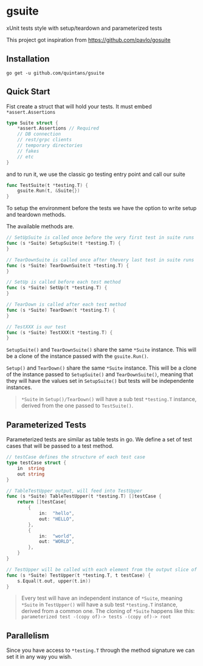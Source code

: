 # gsuite
xUnit tests style with setup/teardown and parameterized tests

This project got inspiration from https://github.com/pavlo/gosuite

## Installation
```
go get -u github.com/quintans/gsuite
```

## Quick Start
Fist create a struct that will hold your tests. It must embed `*assert.Assertions`

```go
type Suite struct {
    *assert.Assertions // Required
    // DB connection
    // rest/grpc clients
    // temporary directories
    // fakes
    // etc
}
```


and to run it, we use the classic go testing entry point and call our suite

```go
func TestSuite(t *testing.T) {
	gsuite.Run(t, &Suite{})
}
```

To setup the environment before the tests we have the option to write setup and teardown methods.

The available methods are.

```go
// SetUpSuite is called once before the very first test in suite runs
func (s *Suite) SetupSuite(t *testing.T) {
}

// TearDownSuite is called once after thevery last test in suite runs
func (s *Suite) TearDownSuite(t *testing.T) {
}

// SetUp is called before each test method
func (s *Suite) SetUp(t *testing.T) {
}

// TearDown is called after each test method
func (s *Suite) TearDown(t *testing.T) {
}

// TestXXX is our test
func (s *Suite) TestXXX(t *testing.T) {
}
```

`SetupSuite()` and `TearDownSuite()` share the same `*Suite` instance. This will be a clone of the instance passed with the `gsuite.Run()`.


`Setup()` and `TearDown()` share the same `*Suite` instance. This will be a clone of the instance passed to `SetupSuite()` and `TearDownSuite()`, meaning that they will have the values set in `SetupSuite()` but tests will be independente instances.

> `*Suite` in `Setup()/TearDown()` will have a sub test `*testing.T` instance, derived from the one passed to `TestSuite()`.

## Parameterized Tests

Parameterized tests are similar as table tests in go. We define a set of test cases that will be passed to a test method.

```go
// testCase defines the structure of each test case
type testCase struct {
	in  string
	out string
}

// TableTestUpper output, will feed into TestUpper
func (s *Suite) TableTestUpper(t *testing.T) []testCase {
	return []testCase{
		{
			in:  "hello",
			out: "HELLO",
		},
		{
			in:  "world",
			out: "WORLD",
		},
	}
}

// TestUpper will be called with each element from the output slice of TableTestUpper
func (s *Suite) TestUpper(t *testing.T, t testCase) {
	s.Equal(t.out, upper(t.in))
}

```

> Every test will have an independent instance of `*Suite`, meaning `*Suite` in `TestUpper()` will have a sub test `*testing.T` instance, derived from a common one. The cloning of `*Suite` happens like this: `parameterized test -(copy of)-> tests -(copy of)-> root`

## Parallelism

Since you have access to `*testing.T` through the method signature we can set it in any way you wish.
